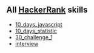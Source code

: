 ## All [HackerRank](https://www.hackerrank.com/) skills

- [10_days_javascript](10_days_javascript)
- [10_days_statistic](10_days_statistic)
- [30_challenge_1](30_challenge_1)
- [interview](interview)